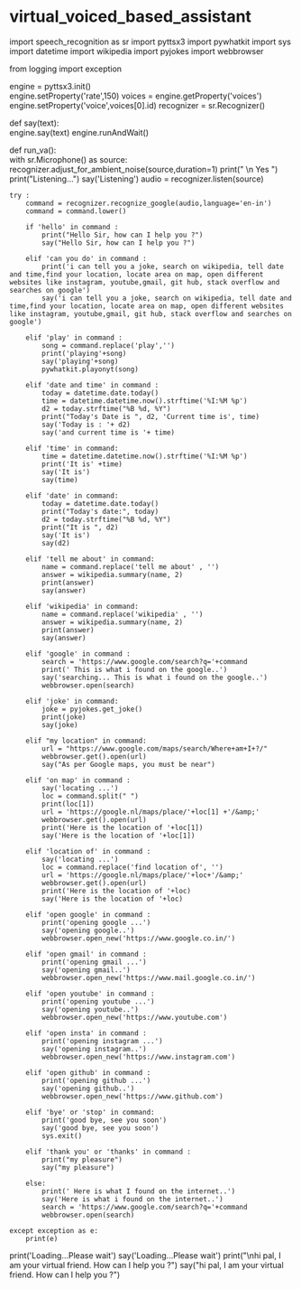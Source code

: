 # virtual_voiced_based_assistant


import speech_recognition as sr
import pyttsx3
import pywhatkit
import sys
import datetime
import wikipedia
import pyjokes
import webbrowser

from logging import exception

engine = pyttsx3.init()                         
engine.setProperty('rate',150)
voices = engine.getProperty('voices')
engine.setProperty('voice',voices[0].id)
recognizer = sr.Recognizer()

def say(text):                                  
    engine.say(text)
    engine.runAndWait()

def run_va():                                   
    with sr.Microphone() as source:    
        recognizer.adjust_for_ambient_noise(source,duration=1)
        print(" \n Yes ")
        print("Listening...")
        say('Listening')
        audio = recognizer.listen(source)

    try :
        command = recognizer.recognize_google(audio,language='en-in')
        command = command.lower()
        
        if 'hello' in command :
            print("Hello Sir, how can I help you ?")
            say("Hello Sir, how can I help you ?")

        elif 'can you do' in command :
            print('i can tell you a joke, search on wikipedia, tell date and time,find your location, locate area on map, open different websites like instagram, youtube,gmail, git hub, stack overflow and searches on google')
            say('i can tell you a joke, search on wikipedia, tell date and time,find your location, locate area on map, open different websites like instagram, youtube,gmail, git hub, stack overflow and searches on google')

        elif 'play' in command :
            song = command.replace('play','')
            print('playing'+song)
            say('playing'+song)    
            pywhatkit.playonyt(song)

        elif 'date and time' in command :
            today = datetime.date.today()
            time = datetime.datetime.now().strftime('%I:%M %p')
            d2 = today.strftime("%B %d, %Y")
            print("Today's Date is ", d2, 'Current time is', time)
            say('Today is : '+ d2)
            say('and current time is '+ time)

        elif 'time' in command:
            time = datetime.datetime.now().strftime('%I:%M %p')
            print('It is' +time)
            say('It is')
            say(time)   

        elif 'date' in command:
            today = datetime.date.today()
            print("Today's date:", today)
            d2 = today.strftime("%B %d, %Y")
            print("It is ", d2)
            say('It is')
            say(d2)

        elif 'tell me about' in command:
            name = command.replace('tell me about' , '')
            answer = wikipedia.summary(name, 2)
            print(answer)
            say(answer)    

        elif 'wikipedia' in command:
            name = command.replace('wikipedia' , '')
            answer = wikipedia.summary(name, 2)
            print(answer)
            say(answer)

        elif 'google' in command :
            search = 'https://www.google.com/search?q='+command
            print(' This is what i found on the google..')
            say('searching... This is what i found on the google..')
            webbrowser.open(search)
        
        elif 'joke' in command:
            joke = pyjokes.get_joke()
            print(joke)
            say(joke)

        elif "my location" in command:
            url = "https://www.google.com/maps/search/Where+am+I+?/"
            webbrowser.get().open(url)
            say("As per Google maps, you must be near")

        elif 'on map' in command :
            say('locating ...')
            loc = command.split(" ")
            print(loc[1])
            url = 'https://google.nl/maps/place/'+loc[1] +'/&amp;'
            webbrowser.get().open(url)
            print('Here is the location of '+loc[1])
            say('Here is the location of '+loc[1]) 

        elif 'location of' in command :
            say('locating ...')
            loc = command.replace('find location of', '')
            url = 'https://google.nl/maps/place/'+loc+'/&amp;'
            webbrowser.get().open(url)
            print('Here is the location of '+loc)
            say('Here is the location of '+loc)

        elif 'open google' in command :
            print('opening google ...')
            say('opening google..')
            webbrowser.open_new('https://www.google.co.in/')

        elif 'open gmail' in command :
            print('opening gmail ...')
            say('opening gmail..')
            webbrowser.open_new('https://www.mail.google.co.in/')  

        elif 'open youtube' in command :
            print('opening youtube ...')
            say('opening youtube..')
            webbrowser.open_new('https://www.youtube.com')

        elif 'open insta' in command :
            print('opening instagram ...')
            say('opening instagram..')
            webbrowser.open_new('https://www.instagram.com')

        elif 'open github' in command :
            print('opening github ...')
            say('opening github..')
            webbrowser.open_new('https://www.github.com')

        elif 'bye' or 'stop' in command:
            print('good bye, see you soon')
            say('good bye, see you soon')
            sys.exit()

        elif 'thank you' or 'thanks' in command :
            print("my pleasure")
            say("my pleasure") 

        else:
            print(' Here is what I found on the internet..')
            say('Here is what i found on the internet..')
            search = 'https://www.google.com/search?q='+command
            webbrowser.open(search)

    except exception as e:
        print(e)             

print('Loading...Please wait')
say('Loading...Please wait')
print("\nhi pal, I am your virtual friend. How can I help you ?")
say("hi pal, I am your virtual friend. How can I help you ?")
